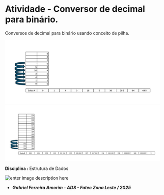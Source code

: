 # Atividade - Conversor de decimal para binário.

Conversos de decimal para binário usando conceito de pilha.

<div align="center">

![Teste de mesa A](Imgs/1Print.jpg)
![Teste de mesa A](Imgs/2Print.jpg)


</div>



**Disciplina :** Estrutura de Dados

![enter image description here](https://bkpsitecpsnew.blob.core.windows.net/uploadsitecps/sites/137/2024/08/logo-fatec_zona_leste.png)

- ***Gabriel Ferreira Amorim  - ADS - Fatec Zona Leste / 2025***

